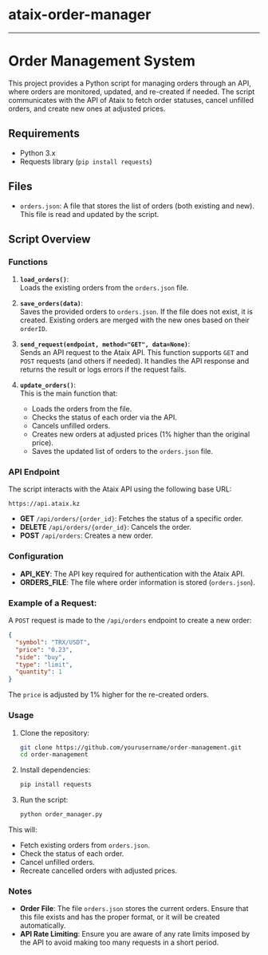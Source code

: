 # ataix-order-manager

---

# Order Management System

This project provides a Python script for managing orders through an API, where orders are monitored, updated, and re-created if needed. The script communicates with the API of Ataix to fetch order statuses, cancel unfilled orders, and create new ones at adjusted prices.

## Requirements

- Python 3.x
- Requests library (`pip install requests`)

## Files

- `orders.json`: A file that stores the list of orders (both existing and new). This file is read and updated by the script.

## Script Overview

### Functions

1. **`load_orders()`**:  
   Loads the existing orders from the `orders.json` file.

2. **`save_orders(data)`**:  
   Saves the provided orders to `orders.json`. If the file does not exist, it is created. Existing orders are merged with the new ones based on their `orderID`.

3. **`send_request(endpoint, method="GET", data=None)`**:  
   Sends an API request to the Ataix API. This function supports `GET` and `POST` requests (and others if needed). It handles the API response and returns the result or logs errors if the request fails.

4. **`update_orders()`**:  
   This is the main function that:
   - Loads the orders from the file.
   - Checks the status of each order via the API.
   - Cancels unfilled orders.
   - Creates new orders at adjusted prices (1% higher than the original price).
   - Saves the updated list of orders to the `orders.json` file.

### API Endpoint

The script interacts with the Ataix API using the following base URL:

```
https://api.ataix.kz
```

- **GET** `/api/orders/{order_id}`: Fetches the status of a specific order.
- **DELETE** `/api/orders/{order_id}`: Cancels the order.
- **POST** `/api/orders`: Creates a new order.

### Configuration

- **API_KEY**: The API key required for authentication with the Ataix API.
- **ORDERS_FILE**: The file where order information is stored (`orders.json`).

### Example of a Request:

A `POST` request is made to the `/api/orders` endpoint to create a new order:

```json
{
  "symbol": "TRX/USDT",
  "price": "0.23",
  "side": "buy",
  "type": "limit",
  "quantity": 1
}
```

The `price` is adjusted by 1% higher for the re-created orders.

### Usage

1. Clone the repository:
    ```bash
    git clone https://github.com/yourusername/order-management.git
    cd order-management
    ```

2. Install dependencies:
    ```bash
    pip install requests
    ```

3. Run the script:
    ```bash
    python order_manager.py
    ```

This will:
- Fetch existing orders from `orders.json`.
- Check the status of each order.
- Cancel unfilled orders.
- Recreate cancelled orders with adjusted prices.

### Notes

- **Order File**: The file `orders.json` stores the current orders. Ensure that this file exists and has the proper format, or it will be created automatically.
- **API Rate Limiting**: Ensure you are aware of any rate limits imposed by the API to avoid making too many requests in a short period.
